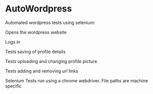 # AutoWordpress
Automated wordpress tests using selenium:

Opens the wordpress website 

Logs in

Tests saving of profile details

Tests uploading and changing profile picture

Tests adding and removing url links

Selenium Tests run using a chrome webdriver.
File paths are machine specific
